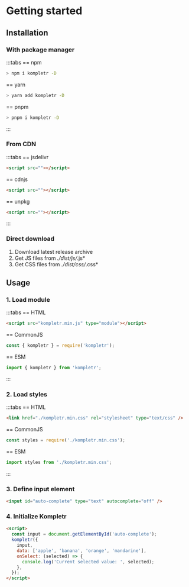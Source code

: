 # Getting started

## Installation

### With package manager

:::tabs
== npm
```bash
> npm i kompletr -D
```
== yarn
```bash
> yarn add kompletr -D
```
== pnpm
```bash
> pnpm i kompletr -D
```
:::

### From CDN

:::tabs
== jsdelivr
```html
<script src=""></script>
```
== cdnjs
```html
<script src=""></script>
```
== unpkg
```html
<script src=""></script>
```
:::

### Direct download

1. Download latest release archive
2. Get JS files from *./dist/js/*.js*
3. Get CSS files from *./dist/css/*.css*

## Usage

### 1. Load module

:::tabs
== HTML
```html
<script src="kompletr.min.js" type="module"></script>
```
== CommonJS
```javascript
const { kompletr } = require('kompletr');
```
== ESM
```javascript
import { kompletr } from 'kompletr';
```
:::

### 2. Load styles

:::tabs
== HTML
```html
<link href="./kompletr.min.css" rel="stylesheet" type="text/css" />
```
== CommonJS
```javascript
const styles = require('./kompletr.min.css');
```
== ESM
```javascript
import styles from './kompletr.min.css';
```
:::

### 3. Define input element

```html
<input id="auto-complete" type="text" autocomplete="off" />
```

### 4. Initialize Kompletr

```html
<script>
  const input = document.getElementById('auto-complete');
  kompletr({
    input,
    data: ['apple', 'banana', 'orange', 'mandarine'],
    onSelect: (selected) => {
      console.log('Current selected value: ', selected);
    },
  });
</script>
```
